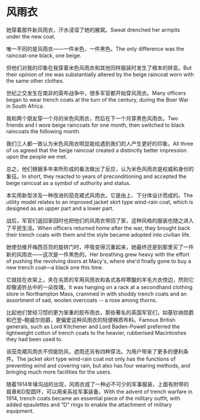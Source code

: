 # 风雨衣

<p><span class="chinese">她穿着那件新风雨衣，汗水浸湿了她的腋窝。</span><span class="english">Sweat drenched her armpits under the new coat.</span></p>

<p><span class="chinese">唯一不同的是风雨衣——一件米色，一件黑色。</span><span class="english">The only difference was the raincoat-one black, one beige.</span></p>

<p><span class="chinese">但他们对我的印象在我穿着米色风雨衣和其他同样服装时发生了根本的转变。</span><span class="english">But their opinion of me was substantially altered by the beige raincoat worn with the same other clothes.</span></p>

<p><span class="chinese">世纪之交发生在南非的英布战争中，很多军官都开始穿风雨衣。</span><span class="english">Many officers began to wear trench coats at the turn of the century, during the Boer War in South Africa.</span></p>

<p><span class="chinese">我和两个朋友穿一个月的米色风雨衣，然后在下一个月穿黑色风雨衣。</span><span class="english">Two friends and I wore beige raincoats for one month, then switched to black raincoats the following month.</span></p>

<p><span class="chinese">我们三人都一致认为米色风雨衣明显能给遇到我们的人产生更好的印象。</span><span class="english">All three of us agreed that the beige raincoat created a distinctly better impression upon the people we met.</span></p>

<p><span class="chinese">总之，他们根据多年来所形成的看法做出了反应，认为米色风雨衣是权威和身份的象征。</span><span class="english">In short, they reacted to years of preconditioning and accepted the beige raincoat as a symbol of authority and status.</span></p>

<p><span class="chinese">本实用新型涉及一种改进的茄克裙式风雨衣。它是由上、下分体设计而成的。</span><span class="english">The utility model relates to an improved jacket skirt type wind-rain coat, which is designed as an upper part and a lower part.</span></p>

<p><span class="chinese">战后，军官们返回家园时也把他们的风雨衣带回了家，这种风格的服装也随之进入了平民生活。</span><span class="english">When officers returned home after the war, they brought back their trench coats with them and the style became adopted into civilian life.</span></p>

<p><span class="chinese">她使劲推开梅西百货的旋转门时，呼吸变得沉重起来，她最终还是到那里买了一件新的风雨衣——这次是一件黑色的。</span><span class="english">Her breathing grew heavy with the effort of pushing the revolving doors at Macy's, where she'd finally gone to buy a new trench coat—a black one this time.</span></p>

<p><span class="chinese">它就挂在衣架上，夹在劣质的军用风雨衣和各式各样寒酸的羊毛大衣傍边，然则它却像波折丛中的一朵玫瑰。</span><span class="english">It was hanging on a rack at a secondhand clothing store in Northampton Mass, crammed in with shoddy trench coats and an assortment of sad, woolen overcoats -- a rose among thorns.</span></p>

<p><span class="chinese">比起他们曾经习惯的更为笨重的胶布雨衣，那些著名的英国军官们，如基钦纳勋爵和巴登–鲍威尔勋爵，更偏爱这种风雨衣的轻便棉质布料。</span><span class="english">Famous British generals, such as Lord Kitchener and Lord Baden-Powell preferred the lightweight cotton of trench coats to the heavier, rubberised Macintoshes they had been used to.</span></p>

<p><span class="chinese">该茄克裙风雨衣不但能防风，遮雨还另有四种穿法。为用户带来了更多的便利条件。</span><span class="english">The jacket skirt type wind-rain coat not only has the functions of preventing wind and covering rain, but also has four wearing methods, and bringing much more facilities for the users.</span></p>

<p><span class="chinese">随着1914年壕沟战的出现，风雨衣成了一种必不可少的军事服装，上面有附带的肩章和D型圆环，可以用来系挂军事装备。</span><span class="english">With the advent of trench warfare in 1914, trench coats became an essential piece of the military outfit, with added epaulettes and “D” rings to enable the attachment of military equipment.</span></p>

